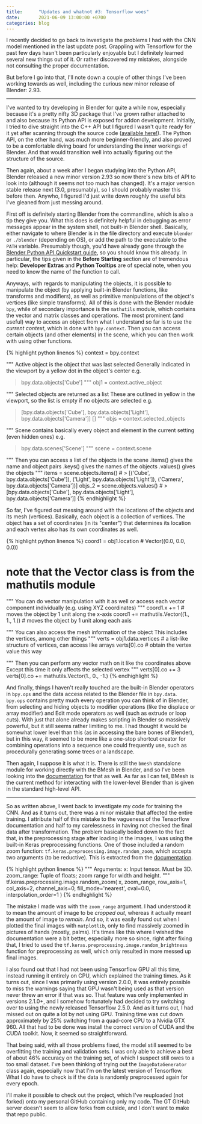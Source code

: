 ```yaml
---
title:      "Updates and whatnot #3: Tensorflow woes"
date:       2021-06-09 13:00:00 +0700
categories: blog
---
```

I recently decided to go back to investigate the problems I had with the CNN model mentioned in the last update post.
Grappling with Tensorflow for the past few days hasn't been particularly enjoyable but I definitely learned several new things out of it.
Or rather discovered my mistakes, alongside not consulting the proper documentation.

But before I go into that, I'll note down a couple of other things I've been working towards as well, including the curious new minor release of Blender: 2.93.

---

I've wanted to try developing in Blender for quite a while now, especially because it's a pretty nifty 3D package that I've grown rather attached to
and also because its Python API is exposed for addon development.
Initially, I tried to dive straight into the C++ API but I figured I wasn't quite ready for it yet after scanning through the source code ([available here!](https://github.com/blender/blender)).
The Python API, on the other hand, was much more beginner-friendly, and also proved to be a comfortable diving board for understanding the inner workings of Blender.
And that would transition well into actually figuring out the structure of the source.

Then again, about a week after I began studying into the Python API, Blender released a new minor version 2.93 so now there's new bits of API to look into (although it seems not too much has changed).
It's a major version stable release next (3.0, presumably), so I should probably master this before then.
Anywho, I figured I'd just write down roughly the useful bits I've gleaned from just messing around.

First off is definitely starting Blender from the commandline, which is also a tip they give you.
What this does is definitely helpful in debugging as error messages appear in the system shell, not built-in Blender shell.
Basically, either navigate to where Blender is in the file directory and execute `blender` or `./blender` (depending on OS), or add the path to the executable to the `PATH` variable.
Presumably though, you'd have already gone through the [Blender Python API Quickstart guide](https://docs.blender.org/api/current/info_quickstart.html), so you should know this already.
In particular, the tips given in the __Before Starting__ section are of tremendous help: __Developer Extras__ and __Python Tooltips__ are of special note, when you need to know the name of the function to call.

Anyways, with regards to manipulating the objects, it is possible to manipulate the object (by applying built-in Blender functions, like transforms and modifiers), as well as primitive manipulations of the object's vertices (like simple transforms).
All of this is done with the Blender module `bpy`, while of secondary importance is the `mathutils` module, which contains the vector and matrix classes and operations.
The most prominent (and useful) way to access an object from what I understand so far is to use the _current context_, which is done with `bpy.context`.
Then you can access certain objects (and other elements) in the scene, which you can then work with using other functions.

{% highlight python linenos %}
context = bpy.context

"""
Active object is the object that was last selected
Generally indicated in the viewport by a yellow dot in the object's center
e.g.
> bpy.data.objects['Cube']
"""
obj1 = context.active_object

"""
Selected objects are returned as a list
These are outlined in yellow in the viewport, so the list is empty if no objects are selected
e.g.
> [bpy.data.objects['Cube'], bpy.data.objects['Light'], bpy.data.objects['Camera']]
> []
"""
objs = context.selected_objects

"""
Scene contains basically every object and element in the current setting (even hidden ones)
e.g.
> bpy.data.scenes['Scene']
"""
scene = context.scene

"""
Then you can access a list of the objects in the scene
.items() gives the name and object pairs
.keys() gives the names of the objects
.values() gives the objects
"""
items = scene.objects.items()           # > [('Cube', bpy.data.objects['Cube']), ('Light', bpy.data.objects['Light']), ('Camera', bpy.data.objects['Camera'])]
objs_2 = scene.objects.values()         # > [bpy.data.objects['Cube'], bpy.data.objects['Light'], bpy.data.objects['Camera']]
{% endhighlight %}

So far, I've figured out messing around with the locations of the objects and its mesh (vertices).
Basically, each object is a collection of vertices. The object has a set of coordinates (in its "center") that determines its location and each vertex also has its own coordinates as well.

{% highlight python linenos %}
coord1 = obj1.location                      # Vector((0.0, 0.0, 0.0))
# note that the Vector class is from the mathutils module

"""
You can do vector manipulation with it as well
or access each vector component individually (e.g. using XYZ coordinates)
"""
coord1.x += 1                               # moves the object by 1 unit along the x-axis
coord1 += mathutils.Vector((1., 1., 1.))    # moves the object by 1 unit along each axis

"""
You can also access the mesh information of the object
This includes the vertices, among other things
"""
verts = obj1.data.vertices                  # a list-like structure of vertices, can access like arrays
verts[0].co                                 # obtain the vertex value this way

"""
Then you can perform any vector math on it like the coordinates above
Except this time it only affects the selected vertex
"""
verts[0].co += 3
verts[0].co += mathutils.Vector(1., 0., -1.)
{% endhighlight %}

And finally, things I haven't really touched are the built-in Blender operators in `bpy.ops` and the data access related to the Blender file in `bpy.data`.
`bpy.ops` contains pretty much every operation you can think of in Blender, from selecting and hiding objects to modifier operations (like the displace or array modifier) and Edit mode operators as well (such as extrude or loop cuts).
With just that alone already makes scripting in Blender so massively powerful, but it still seems rather limiting to me.
I had thought it would be somewhat lower level than this (as in accessing the bare bones of Blender), but in this way, it seemed to be more like a one-stop shortcut creator for combining operations into a sequence one could frequently use, such as procedurally generating some trees or a landscape.

Then again, I suppose it is what it is. There is still the `bmesh` standalone module for working directly with the BMesh in Blender, and so I've been looking into the [documentation](https://wiki.blender.org/wiki/Source/Modeling/BMesh/Design) for that as well.
As far as I can tell, BMesh is the current method for interacting with the lower-level Blender than is given in the standard high-level API.

---

So as written above, I went back to investigate my code for training the CNN. And as it turns out, there was a minor mistake that affected the entire training.
I attribute half of this mistake to the vagueness of the Tensorflow documentation and half to my carelessness in having not checked the final data after transformation.
The problem basically boiled down to the fact that, in the preprocessing stage after loading in the images, I was using the built-in Keras preprocessing functions.
One of those included a random zoom function: `tf.keras.preprocessing.image.random_zoom`, which accepts two arguments (to be reductive).
This is extracted from the [documentation](https://www.tensorflow.org/versions/r2.0/api_docs/python/tf/keras/preprocessing/image/random_zoom).

{% highlight python linenos %}
"""
Arguments:
x: Input tensor. Must be 3D.
zoom_range: Tuple of floats; zoom range for width and height.
"""
tf.keras.preprocessing.image.random_zoom(
    x, zoom_range, row_axis=1, col_axis=2, channel_axis=0, fill_mode='nearest',
    cval=0.0, interpolation_order=1
)
{% endhighlight %}

The mistake I made was with the `zoom_range` argument. I had understood it to mean the amount of image to be _cropped out_, whereas it actually meant the amount of image to _remain_.
And so, it was easily found out when I plotted the final images with `matplotlib`, only to find massively zoomed in pictures of hands (mostly, palms).
It's times like this where I wished the documentation were a bit better, especially more so since, right after fixing that, I tried to used the `tf.keras.preprocessing.image.random_brightness` function
for preprocessing as well, which only resulted in more messed up final images.

I also found out that I had not been using Tensorflow GPU all this time, instead running it entirely on CPU, which explained the training times.
As it turns out, since I was primarily using version 2.0.0, it was entirely possible to miss the warnings saying that GPU wasn't being used as that version never threw an error if that was so.
That feature was only implemented in versions 2.1.0+, and I somehow fortunately had decided to try switching over to using the newly released Tensorflow 2.5.0.
And as it turns out, I had missed out on quite a lot by not using GPU. Training time was cut down approximately by 25% switching from a quad-core CPU to a Nvidia GTX 960.
All that had to be done was install the correct version of CUDA and the CUDA toolkit. Now, it seemed so straightforward.

That being said, with all those problems fixed, the model still seemed to be overfitting the training and validation sets.
I was only able to achieve a best of about 46% accuracy on the training set, of which I suspect still owes to a too small dataset.
I've been thinking of trying out the `ImageDataGenerator` class again, especially now that I'm on the latest version of Tensorflow.
What I do have to check is if the data is randomly preprocessed again for every epoch.

I'll make it possible to check out the project, which I've reuploaded (not forked) onto my personal GitHub containing only my code.
The GT GitHub server doesn't seem to allow forks from outside, and I don't want to make that repo public.
